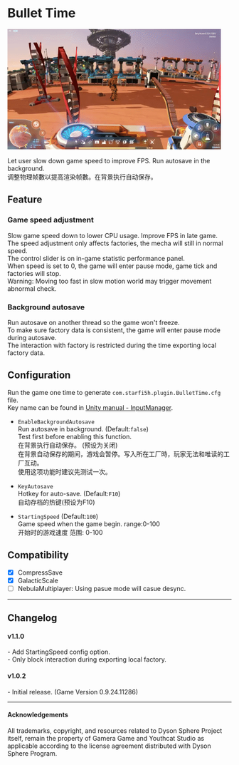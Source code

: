 # Bullet Time

![Paue Mode](https://raw.githubusercontent.com/starfi5h/DSP_Mod/master/BulletTime/img/demo1.gif)  

Let user slow down game speed to improve FPS.  Run autosave in the background.  
调整物理帧數以提高渲染帧數。在背景执行自动保存。

## Feature

### Game speed adjustment  
Slow game speed down to lower CPU usage. Improve FPS in late game.  
The speed adjustment only affects factories, the mecha will still in normal speed.  
The control slider is on in-game statistic performance panel.  
When speed is set to 0, the game will enter pause mode, game tick and factories will stop.  
Warning: Moving too fast in slow motion world may trigger movement abnormal check.  
  

### Background autosave  
Run autosave on another thread so the game won't freeze.  
To make sure factory data is consistent, the game will enter pause mode during autosave.  
The interaction with factory is restricted during the time exporting local factory data.  


## Configuration

Run the game one time to generate `com.starfi5h.plugin.BulletTime.cfg` file.  
Key name can be found in [Unity manual - InputManager](https://docs.unity3d.com/Manual/class-InputManager.html).   

- `EnableBackgroundAutosave`  
Run autosave in background. (Default:`false`)  
Test first before enabling this function.  
在背景执行自动保存。 (预设为关闭)  
在背景自动保存的期间，游戏会暂停。写入所在工厂時，玩家无法和唯读的工厂互动。  
使用这项功能时建议先测试一次。  


- `KeyAutosave`  
Hotkey for auto-save. (Default:`F10`)  
自动存档的热键(预设为F10)  
  

- `StartingSpeed` (Default:`100`)  
Game speed when the game begin. range:0-100  
开始时的游戏速度 范围: 0-100  

## Compatibility

- [x] CompressSave  
- [x] GalacticScale  
- [ ] NebulaMultiplayer: Using pasue mode will casue desync.  

----

## Changelog

#### v1.1.0
\- Add StartingSpeed config option.  
\- Only block interaction during exporting local factory.  

#### v1.0.2  
\- Initial release. (Game Version 0.9.24.11286)

----

#### Acknowledgements
All trademarks, copyright, and resources related to Dyson Sphere Project itself, remain the property of Gamera Game and Youthcat Studio as applicable according to the license agreement distributed with Dyson Sphere Program.  